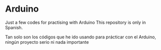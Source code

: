 # Arduino
Just a few codes for practising with Arduino
This repository is only in Spanish.

Tan solo son los códigos que he ido usando para prácticar con el Arduino, ningún proyecto serio ni nada importante
